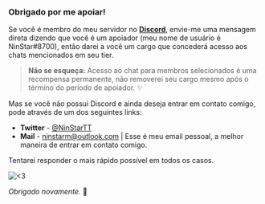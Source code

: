 ### Obrigado por me apoiar!

Se você é membro do meu servidor no [**Discord**](https://invite.gg/ninstar), envie-me uma mensagem direta dizendo que você é um apoiador (meu nome de usuário é NinStar#8700), então darei a você um cargo que concederá acesso aos chats mencionados em seu tier.

> **Não se esqueça:** Acesso ao chat para membros selecionados é uma recompensa permanente, não removerei seu cargo mesmo após o término do período de apoiador. ✨

Mas se você não possui Discord e ainda deseja entrar em contato comigo, pode através de um dos seguintes links:

+ **Twitter** - [@NinStarTT](https://twitter.com/ninstartt)
+ **Mail** - [ninstarm@outlook.com](mailto:ninstarm@outlook.com) | Esse é meu email pessoal, a melhor maneira de entrar em contato comigo.

Tentarei responder o mais rápido possível em todos os casos.

![<3](https://i.imgur.com/8zYEhQp.jpg)

*Obrigado novamente.* 💟
<!--stackedit_data:
eyJoaXN0b3J5IjpbLTE1NTU4OTUwNTFdfQ==
-->